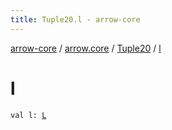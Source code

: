 ```yaml
---
title: Tuple20.l - arrow-core
---
```


[arrow-core](../../index.html) / [arrow.core](../index.html) / [Tuple20](index.html) / [l](./l.html)

# l

`val l: `[`L`](index.html#L)